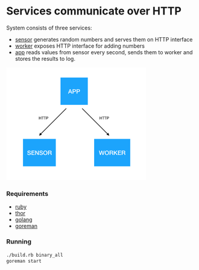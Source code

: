 # Services communicate over HTTP

System consists of three services:

- [sensor](./sensor) generates random numbers and serves them on HTTP interface
- [worker](./worker) exposes HTTP interface for adding numbers
- [app](./app) reads values from sensor every second, sends them to worker and stores the results to log.

<img src="../images/rest.png" height=300/>

### Requirements

- [ruby](https://github.com/rbenv/rbenv)
- [thor](https://github.com/erikhuda/thor)
- [golang](https://golang.org/doc/install)
- [goreman](https://github.com/mattn/goreman)

### Running

```
./build.rb binary_all
goreman start
```
